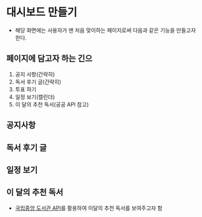 # 대시보드 만들기

- 해당 화면에는 사용자가 맨 처음 맞이하는 페이지로써 다음과 같은 기능을 만들고자 한다.

## 페이지에 담고자 하는 긴으

1. 공지 사항(간략히)
2. 독서 후기 글(간략히)
3. 투표 하기
4. 일정 보기(캘린더)
5. 이 달의 추천 독서(공공 API 참고)

## 공지사항

## 독서 후기 글

## 일정 보기

## 이 달의 추천 독서

- [국립중앙 도서관 API](https://nl.go.kr/NL/contents/N31101030900.do)를 활용하여 이달의 추천 독서를 보여주고자 함